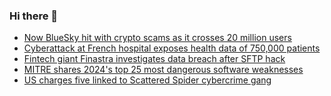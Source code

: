 ### Hi there 👋

<!--START_SECTION:feed-->
* [Now BlueSky hit with crypto scams as it crosses 20 million users](https://www.bleepingcomputer.com/news/security/now-bluesky-hit-with-crypto-scams-as-it-crosses-20-million-users/)
* [Cyberattack at French hospital exposes health data of 750,000 patients](https://www.bleepingcomputer.com/news/security/cyberattack-at-french-hospital-exposes-health-data-of-750-000-patients/)
* [Fintech giant Finastra investigates data breach after SFTP hack](https://www.bleepingcomputer.com/news/security/fintech-giant-finastra-investigates-data-breach-after-sftp-hack/)
* [MITRE shares 2024's top 25 most dangerous software weaknesses](https://www.bleepingcomputer.com/news/security/mitre-shares-2024s-top-25-most-dangerous-software-weaknesses/)
* [US charges five linked to Scattered Spider cybercrime gang](https://www.bleepingcomputer.com/news/security/us-charges-five-linked-to-scattered-spider-cybercrime-gang/)
<!--END_SECTION:feed-->

<!--
**frankenk/frankenk** is a ✨ _special_ ✨ repository because its `README.md` (this file) appears on your GitHub profile.

Here are some ideas to get you started:

- 🔭 I’m currently working on ...
- 🌱 I’m currently learning ...
- 👯 I’m looking to collaborate on ...
- 🤔 I’m looking for help with ...
- 💬 Ask me about ...
- 📫 How to reach me: ...
- 😄 Pronouns: ...
- ⚡ Fun fact: ...
-->



